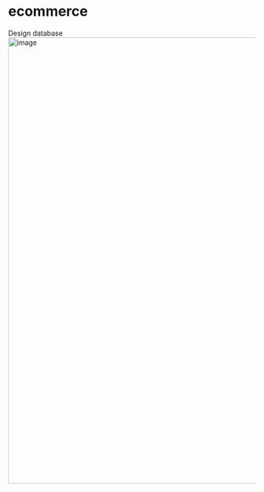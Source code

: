 # ecommerce
Design database
<img width="907" alt="image" src="https://github.com/taoluan/ecommerce/assets/58061251/9df82e0f-412b-4074-931d-fd4ccf687e76">
